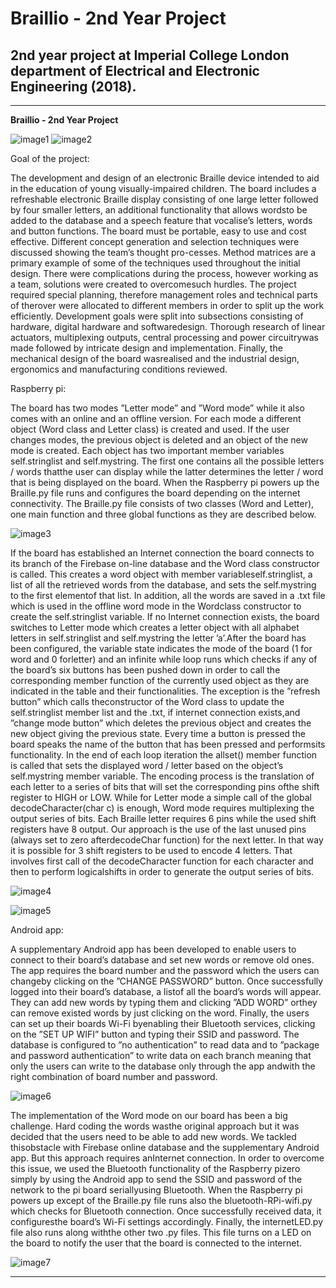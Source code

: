 # **Braillio - 2nd Year Project**

## 2nd year project at Imperial College London department of Electrical and Electronic Engineering (2018).

---

[//]: # (Images)

[image1]: ./images/Image1.jpg "Image 1"
[image2]: ./images/Image2.jpg "Image 2"
[image3]: ./images/Image3.jpg "Image 3"
[image4]: ./images/Image4.jpg "Image 4"
[image5]: ./images/Image5.jpg "Image 5"
[image6]: ./images/Image6.jpg "Image 6"
[image7]: ./images/Image7.jpg "Image 7"

**Braillio - 2nd Year Project**

![image1]
![image2]

Goal of the project:

The  development  and  design  of  an  electronic  Braille  device  intended  to  aid  in  the education of young visually-impaired children.  The board includes a refreshable electronic Braille display consisting of one large letter followed by four smaller letters, an additional functionality that allows wordsto be added to the database and a speech feature that vocalise’s letters, words and button functions.  The board must be portable, easy to use and cost effective. Different concept generation and selection techniques were discussed showing the team’s thought pro-cesses.  Method matrices are a primary example of some of the techniques used throughout the initial design. There were complications during the process, however working as a team, solutions were created to overcomesuch hurdles.  The project required special planning, therefore management roles and technical parts of therover were allocated to different members in order to split up the work efficiently. Development  goals  were  split  into  subsections  consisting  of  hardware,  digital  hardware  and  softwaredesign.  Thorough research of linear actuators, multiplexing outputs, central processing and power circuitrywas made followed by intricate design and implementation.  Finally, the mechanical design of the board wasrealised and the industrial design, ergonomics and manufacturing conditions reviewed.

Raspberry pi:

The board has two modes ”Letter mode” and ”Word mode” while it also comes with an online and an offline version.  For each mode a different object (Word class and Letter class) is created and used.  If the user changes modes, the previous object is deleted and an object of the new mode is created.  Each object has two important member variables self.stringlist and self.mystring.  The first one contains all the possible letters / words thatthe user can display while the latter determines the letter / word that is being displayed on the board.  When the Raspberry pi powers up the Braille.py file runs and configures the board depending on the internet connectivity.  The Braille.py file consists of two classes (Word and Letter), one main function and three global functions as they are described below.

![image3]

If  the  board  has  established  an  Internet  connection  the  board  connects  to  its  branch  of  the  Firebase  on-line  database  and  the  Word  class  constructor  is  called.   This  creates  a  word  object  with  member  variableself.stringlist, a list of all the retrieved words from the database, and sets the self.mystring to the first elementof that list.  In addition, all the words are saved in a .txt file which is used in the offline word mode in the Wordclass constructor to create the self.stringlist variable.  If no Internet connection exists,  the board switches to Letter mode which creates a letter object with all alphabet letters in self.stringlist and self.mystring the letter ’a’.After the board has been configured, the variable state indicates the mode of the board (1 for word and 0 forletter) and an infinite while loop runs which checks if any of the board’s six buttons has been pushed down in order to call the corresponding member function of the currently used object as they are indicated in the table and  their  functionalities. The  exception  is  the  ”refresh  button”  which  calls  theconstructor of the Word class to update the self.stringlist member list and the .txt, if internet connection exists,and ”change mode button” which deletes the previous object and creates the new object giving the previous state. Every time a button is pressed the board speaks the name of the button that has been pressed and performsits functionality. In the end of each loop iteration the allset() member function is called that sets the displayed word / letter based on the object’s self.mystring member variable. The encoding process is the translation of each letter to a series of bits that will set the corresponding pins ofthe shift register to HIGH or LOW. While for Letter mode a simple call of the global decodeCharacter(char c) is enough, Word mode requires multiplexing the output series of bits.  Each Braille letter requires 6 pins while the used shift registers have 8 output.  Our approach is the use of the last unused pins (always set to zero afterdecodeChar function) for the next letter. In that way it is possible for 3 shift registers to be used to encode 4 letters. That involves first call of the decodeCharacter function for each character and then to perform logicalshifts in order to generate the output series of bits.

![image4]

![image5]

Android app:

A supplementary Android app has been developed to enable users to connect to their board’s database and set new words or remove old ones.  The app requires the board number and the password which the users can changeby clicking on the ”CHANGE PASSWORD” button.  Once successfully logged into their board’s database, a listof all the board’s words will appear.  They can add new words by typing them and clicking ”ADD WORD” orthey can remove existed words by just clicking on the word.  Finally, the users can set up their boards Wi-Fi byenabling their Bluetooth services, clicking on the ”SET UP WIFI” button and typing their SSID and password. The database is configured to ”no authentication” to read data and to ”package and password authentication” to write data on each branch meaning that only the users can write to the database only through the app andwith the right combination of board number and password.

![image6]

The implementation of the Word mode on our board has been a big challenge. Hard coding the words wasthe original approach but it was decided that the users need to be able to add new words.  We tackled thisobstacle  with  Firebase  online  database  and  the  supplementary  Android  app.   But  this  approach  requires  anInternet connection.  In order to overcome this issue, we used the Bluetooth functionality of the Raspberry pizero simply by using the Android app to send the SSID and password of the network to the pi board seriallyusing Bluetooth. When the Raspberry pi powers up except of the Braille.py file runs also the bluetooth-RPi-wifi.py which checks for Bluetooth connection.  Once successfully received data, it configuresthe board’s Wi-Fi settings accordingly. Finally, the internetLED.py file also runs along withthe other two .py files. This file turns on a LED on the board to notify the user that the board is connected to the internet.

![image7]

---


